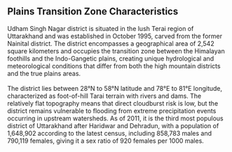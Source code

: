 ## Plains Transition Zone Characteristics

Udham Singh Nagar district is situated in the lush Terai region of Uttarakhand and was established in October 1995, carved from the former Nainital district. The district encompasses a geographical area of 2,542 square kilometers and occupies the transition zone between the Himalayan foothills and the Indo-Gangetic plains, creating unique hydrological and meteorological conditions that differ from both the high mountain districts and the true plains areas. <br> <br>
The district lies between 28°N to 58°N latitude and 78°E to 81°E longitude, characterized as foot-of-hill Tarai terrain with rivers and dams. The relatively flat topography means that direct cloudburst risk is low, but the district remains vulnerable to flooding from extreme precipitation events occurring in upstream watersheds. As of 2011, it is the third most populous district of Uttarakhand after Haridwar and Dehradun, with a population of 1,648,902 according to the latest census, including 858,783 males and 790,119 females, giving it a sex ratio of 920 females per 1000 males.